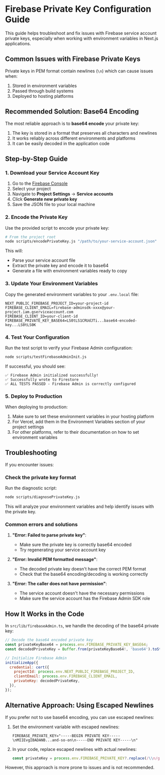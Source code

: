 # Firebase Private Key Configuration Guide

This guide helps troubleshoot and fix issues with Firebase service account private keys, especially when working with environment variables in Next.js applications.

## Common Issues with Firebase Private Keys

Private keys in PEM format contain newlines (`\n`) which can cause issues when:
1. Stored in environment variables
2. Passed through build systems
3. Deployed to hosting platforms

## Recommended Solution: Base64 Encoding

The most reliable approach is to **base64 encode** your private key:

1. The key is stored in a format that preserves all characters and newlines
2. It works reliably across different environments and platforms
3. It can be easily decoded in the application code

## Step-by-Step Guide

### 1. Download your Service Account Key

1. Go to the [Firebase Console](https://console.firebase.google.com/)
2. Select your project
3. Navigate to **Project Settings** → **Service accounts**
4. Click **Generate new private key**
5. Save the JSON file to your local machine

### 2. Encode the Private Key

Use the provided script to encode your private key:

```bash
# From the project root
node scripts/encodePrivateKey.js "/path/to/your-service-account.json"
```

This will:
- Parse your service account file
- Extract the private key and encode it to base64
- Generate a file with environment variables ready to copy

### 3. Update Your Environment Variables

Copy the generated environment variables to your `.env.local` file:

```
NEXT_PUBLIC_FIREBASE_PROJECT_ID=your-project-id
FIREBASE_CLIENT_EMAIL=firebase-adminsdk-xxxx@your-project.iam.gserviceaccount.com
FIREBASE_CLIENT_ID=your-client-id
FIREBASE_PRIVATE_KEY_BASE64=LS0tLS1CRUdJTi...base64-encoded-key...LS0tLS0K
```

### 4. Test Your Configuration

Run the test script to verify your Firebase Admin configuration:

```bash
node scripts/testFirebaseAdminInit.js
```

If successful, you should see:
```
✅ Firebase Admin initialized successfully!
✅ Successfully wrote to Firestore
✅ ALL TESTS PASSED - Firebase Admin is correctly configured
```

### 5. Deploy to Production

When deploying to production:

1. Make sure to set these environment variables in your hosting platform
2. For Vercel, add them in the Environment Variables section of your project settings
3. For other platforms, refer to their documentation on how to set environment variables

## Troubleshooting

If you encounter issues:

### Check the private key format

Run the diagnostic script:

```bash
node scripts/diagnosePrivateKey.js
```

This will analyze your environment variables and help identify issues with the private key.

### Common errors and solutions

1. **"Error: Failed to parse private key"**:
   - Make sure the private key is correctly base64 encoded
   - Try regenerating your service account key

2. **"Error: Invalid PEM formatted message"**:
   - The decoded private key doesn't have the correct PEM format
   - Check that the base64 encoding/decoding is working correctly

3. **"Error: The caller does not have permission"**:
   - The service account doesn't have the necessary permissions
   - Make sure the service account has the Firebase Admin SDK role

## How It Works in the Code

In `src/lib/firebaseAdmin.ts`, we handle the decoding of the base64 private key:

```js
// Decode the base64 encoded private key
const privateKeyBase64 = process.env.FIREBASE_PRIVATE_KEY_BASE64;
const decodedPrivateKey = Buffer.from(privateKeyBase64!, 'base64').toString('utf8');

// Initialize Firebase Admin
initializeApp({
  credential: cert({
    projectId: process.env.NEXT_PUBLIC_FIREBASE_PROJECT_ID,
    clientEmail: process.env.FIREBASE_CLIENT_EMAIL,
    privateKey: decodedPrivateKey,
  }),
});
```

## Alternative Approach: Using Escaped Newlines

If you prefer not to use base64 encoding, you can use escaped newlines:

1. Set the environment variable with escaped newlines: 
   ```
   FIREBASE_PRIVATE_KEY="-----BEGIN PRIVATE KEY-----\nMIIEvgIBADANB...and-so-on\n-----END PRIVATE KEY-----\n"
   ```

2. In your code, replace escaped newlines with actual newlines:
   ```js
   const privateKey = process.env.FIREBASE_PRIVATE_KEY?.replace(/\\n/g, '\n');
   ```

However, this approach is more prone to issues and is not recommended. 